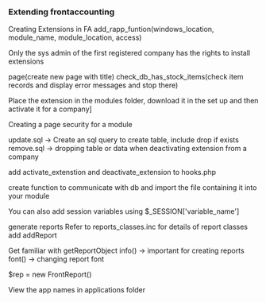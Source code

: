 ### Extending frontaccounting

Creating Extensions in FA
add_rapp_funtion(windows_location, module_name, module_location, access)

Only the sys admin of the first registered company has the rights to install extensions

page(create new page with title)
check_db_has_stock_items(check item records and display error messages and stop there)

Place the extension in the modules folder, download it in the set up and then activate it for a company]

Creating a page security for a module

update.sql -> Create an sql query to create table, include drop if exists
remove.sql -> dropping table or data when deactivating extension from a company

add activate_extenstion and deactivate_extension to hooks.php

create function to communicate with db and import the file containing it into your module

You can also add session variables using $_SESSION['variable_name']

generate reports
Refer to reports_classes.inc for details of report classes add addReport

Get familiar with getReportObject
info() -> important for creating reports
font() -> changing report font

$rep = new FrontReport()

View the app names in applications folder